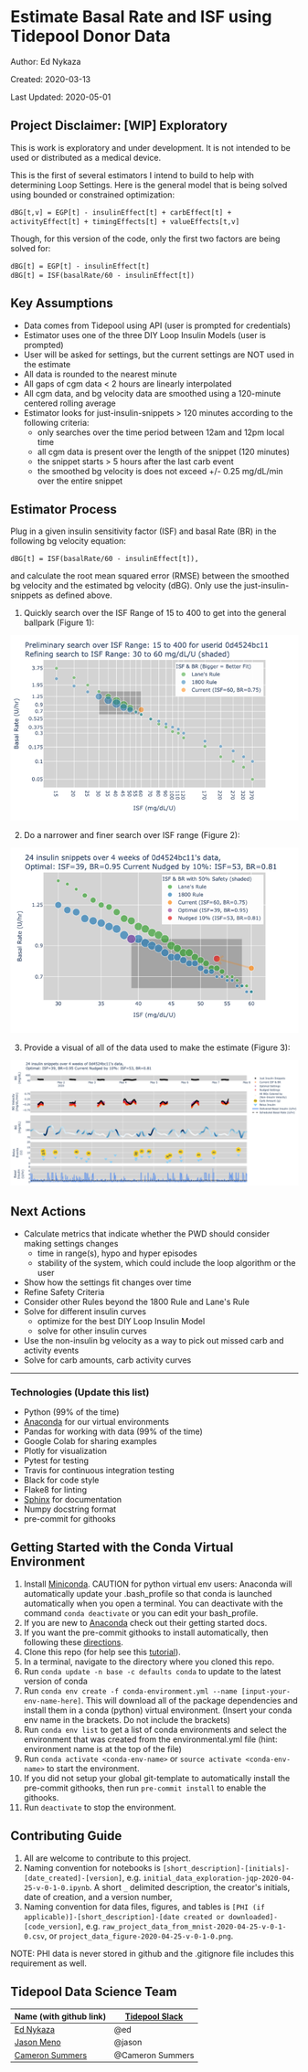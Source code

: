 # Estimate Basal Rate and ISF using Tidepool Donor Data
Author: Ed Nykaza

Created: 2020-03-13

Last Updated: 2020-05-01

## Project Disclaimer: [WIP] Exploratory
This is work is exploratory and under development.
It is not intended to be used or distributed as a medical device.

This is the first of several estimators I intend to build to help with determining Loop Settings.
Here is the general model that is being solved using bounded or constrained optimization:

    dBG[t,v] = EGP[t] - insulinEffect[t] + carbEffect[t] + activityEffect[t] + timingEffects[t] + valueEffects[t,v]

Though, for this version of the code, only the first two factors are being solved for:

    dBG[t] = EGP[t] - insulinEffect[t]
    dBG[t] = ISF(basalRate/60 - insulinEffect[t])

## Key Assumptions
* Data comes from Tidepool using API (user is prompted for credentials)
* Estimator uses one of the three DIY Loop Insulin Models (user is prompted)
* User will be asked for settings, but the current settings are NOT used in the estimate
* All data is rounded to the nearest minute
* All gaps of cgm data < 2 hours are linearly interpolated
* All cgm data, and bg velocity data are smoothed using a 120-minute centered rolling average
* Estimator looks for just-insulin-snippets > 120 minutes according to the following criteria:
    * only searches over the time period between 12am and 12pm local time
    * all cgm data is present over the length of the snippet (120 minutes)
    * the snippet starts > 5 hours after the last carb event
    * the smoothed bg velocity is does not exceed +/- 0.25 mg/dL/min over the entire snippet

## Estimator Process
Plug in a given insulin sensitivity factor (ISF) and basal Rate (BR) in the following bg velocity equation:

    dBG[t] = ISF(basalRate/60 - insulinEffect[t]),

and calculate the root mean squared error (RMSE) between the smoothed bg velocity and 
the estimated bg velocity (dBG). Only use the just-insulin-snippets as defined above.

1. Quickly search over the ISF Range of 15 to 400 to get into the general ballpark (Figure 1):

![](figures/example-preliminary-search.png)

2. Do a narrower and finer search over ISF range (Figure 2):

![](figures/example-refinded-search.png)

3. Provide a visual of all of the data used to make the estimate (Figure 3):

![](figures/example-evidence-plot.png)


## Next Actions
* Calculate metrics that indicate whether the PWD should consider making settings changes
    * time in range(s), hypo and hyper episodes
    * stability of the system, which could include the loop algorithm or the user
* Show how the settings fit changes over time
* Refine Safety Criteria
* Consider other Rules beyond the 1800 Rule and Lane's Rule
* Solve for different insulin curves
    * optimize for the best DIY Loop Insulin Model
    * solve for other insulin curves
* Use the non-insulin bg velocity as a way to pick out missed carb and activity events
* Solve for carb amounts, carb activity curves

---
### Technologies (Update this list)
* Python (99% of the time)
* [Anaconda](https://www.anaconda.com/) for our virtual environments
* Pandas for working with data (99% of the time)
* Google Colab for sharing examples
* Plotly for visualization
* Pytest for testing
* Travis for continuous integration testing
* Black for code style
* Flake8 for linting
* [Sphinx](https://www.sphinx-doc.org/en/master/) for documentation
* Numpy docstring format
* pre-commit for githooks

## Getting Started with the Conda Virtual Environment
1. Install [Miniconda](https://conda.io/miniconda.html). CAUTION for python virtual env users: Anaconda will automatically update your .bash_profile
so that conda is launched automatically when you open a terminal. You can deactivate with the command `conda deactivate`
or you can edit your bash_profile.
2. If you are new to [Anaconda](https://docs.anaconda.com/anaconda/user-guide/getting-started/)
check out their getting started docs.
3. If you want the pre-commit githooks to install automatically, then following these
[directions](https://pre-commit.com/#automatically-enabling-pre-commit-on-repositories).
4. Clone this repo (for help see this [tutorial](https://help.github.com/articles/cloning-a-repository/)).
5. In a terminal, navigate to the directory where you cloned this repo.
6. Run `conda update -n base -c defaults conda` to update to the latest version of conda
7. Run `conda env create -f conda-environment.yml --name [input-your-env-name-here]`. This will download all of the package dependencies
and install them in a conda (python) virtual environment. (Insert your conda env name in the brackets. Do not include the brackets)
8. Run `conda env list` to get a list of conda environments and select the environment
that was created from the environmental.yml file (hint: environment name is at the top of the file)
9. Run `conda activate <conda-env-name>` or `source activate <conda-env-name>` to start the environment.
10. If you did not setup your global git-template to automatically install the pre-commit githooks, then
run `pre-commit install` to enable the githooks.
11. Run `deactivate` to stop the environment.

## Contributing Guide
1. All are welcome to contribute to this project.
1. Naming convention for notebooks is
`[short_description]-[initials]-[date_created]-[version]`,
e.g. `initial_data_exploration-jqp-2020-04-25-v-0-1-0.ipynb`.
A short `_` delimited description, the creator's initials, date of creation, and a version number,
1. Naming convention for data files, figures, and tables is
`[PHI (if applicable)]-[short_description]-[date created or downloaded]-[code_version]`,
e.g. `raw_project_data_from_mnist-2020-04-25-v-0-1-0.csv`,
or `project_data_figure-2020-04-25-v-0-1-0.png`.

NOTE: PHI data is never stored in github and the .gitignore file includes this requirement as well.


## Tidepool Data Science Team
|Name (with github link)    |  [Tidepool Slack](https://tidepoolorg.slack.com/)   |
|---------|-----------------|
|[Ed Nykaza](https://github.com/[ed-nykaza])| @ed        |
|[Jason Meno](https://github.com/[jameno]) |  @jason    |
|[Cameron Summers](https://github.com/[scaubrey]) |  @Cameron Summers    |
